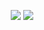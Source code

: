 <p align="center" width="100%">
<img src="https://github-profile-trophy.vercel.app/?username=criske&theme=onedark&no-bg=true"/> 
  <img src="https://github-readme-stats.vercel.app/api?username=criske&show_icons=true&locale=en&theme=onedark&no-bg=true"/>
</p>
